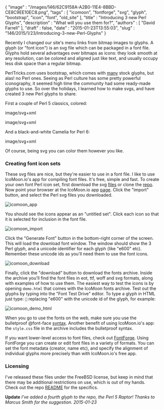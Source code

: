 {
   "image" : "/images/146/62C9158A-A2B0-11E4-8BBD-CE8C9EE10EC8.png",
   "tags" : [
      "icomoon",
      "fontforge",
      "svg",
      "glyph",
      "bootstrap",
      "icon",
      "font",
      "old_site"
   ],
   "title" : "Introducing 3 new Perl Glyphs",
   "description" : "What will you use them for?",
   "authors" : [
      "David Farrell"
   ],
   "draft" : false,
   "date" : "2015-01-23T13:55:03",
   "slug" : "146/2015/1/23/Introducing-3-new-Perl-Glyphs"
}

Recently I changed our site's menu links from bitmap images to glyphs. A glyph (or "font icon") is an svg file which can be packaged in a font file. Glyphs hold several advantages over bitmaps as icons: they look smooth at any resolution, can be colored and aligned just like text, and usually occupy less disk space than a regular bitmap.

PerlTricks.com uses bootstrap, which comes with [many](http://getbootstrap.com/components/) stock glyphs, but alas! no Perl ones. Seeing as Perl culture has some pretty powerful iconography, it seemed high time the community had some ready-made glyphs to use. So over the holidays, I learned how to make svgs, and have created 3 new Perl glyphs to share.

First a couple of Perl 5 classics, colored:

image/svg+xml

image/svg+xml

And a black-and-white Camelia for Perl 6:

image/svg+xml

Of course, being svg you can color them however you like.

### Creating font icon sets

These svg files are nice, but they're easier to use in a font file. I like to use IcoMoon.io's app for compiling font files. It's free, simple and fast. To create your own font Perl icon set, first download the svg [files](https://github.com/dnmfarrell/Perl-Icons/tree/master/Icons) or clone the [repo](https://github.com/dnmfarrell/Perl-Icons). Now point your browser at the IcoMoon.io app [page](http://icomoon.io/app). Click the "import" button, and select the Perl svg files you downloaded.

![icomoon\_app](https://farm8.staticflickr.com/7543/16158980357_1b37c2a633.jpg)

You should see the icons appear as an "untitled set". Click each icon so that it is selected for inclusion in the font file.

![icomoon\_import](https://farm8.staticflickr.com/7567/15724931783_ff9a3cbf19.jpg)

Click the "Generate Font" button in the bottom-right corner of the screen. This will load the download font window. The window should show the 3 Perl glyph, and a unicode identifier for each glyph (like "e600" etc). Remember these unicode ids as you'll need them to use the font icons.

![icomoon\_download](https://farm9.staticflickr.com/8660/16318921836_8ce352635b.jpg)

Finally, click the "download" button to download the fonts archive. Inside the archive you'll find the font files in eot, ttf, woff and svg formats, along with examples of how to use them. The easiest way to test the icons is by opening `demo.html` that comes with the IcoMoon fonts archive. Test out the glyphs by typing into the "Font Test Drive" editor. To type a glyph in HTML just type: `` replacing "e600" with the unicode id of the glyph, for example:

![icomoon\_demo\_html](https://farm8.staticflickr.com/7494/16161405249_fc513e7389.jpg)

When you go to use the fonts on the web, make sure you use the bulletproof @font-face [syntax](http://www.paulirish.com/2009/bulletproof-font-face-implementation-syntax/). Another benefit of using IcoMoon.io's app: the `style.css` file in the archive includes the bulletproof syntax.

If you want lower-level access to font files, check out [FontForge](http://sourceforge.net/projects/fontforge/). Using FontForge you can create or edit font files in a variety of formats. You can set the font metadata (creator, name etc), and specify the alignment of individual glyphs more precisely than with IcoMoon.io's free app.

### Licensing

I've released these files under the FreeBSD license, but keep in mind that there may be additional restrictions on use, which is out of my hands. Check out the repo [README](https://github.com/dnmfarrell/Perl-Icons/blob/master/README.pod) for the specifics.

**Update** *I've added a fourth glyph to the repo, the Perl 5 Raptor! Thanks to Marcus Smith for the suggestion. 2015-01-23*

